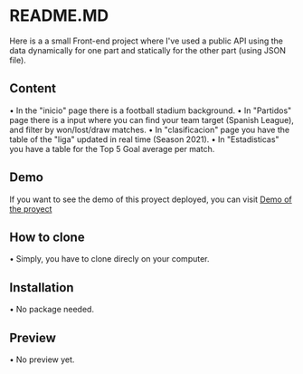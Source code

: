 # README.MD

Here is a a small Front-end project where I've used a public API using the data dynamically for one part and statically for the other part (using JSON file).

## Content
• In the "inicio" page there is a football stadium background.
• In "Partidos" page there is a input where you can find your team target (Spanish League), and filter by won/lost/draw matches.
• In "clasificacion" page you have the table of the "liga" updated in real time (Season 2021).
• In "Estadisticas" you have a table for the Top 5 Goal average per match.

## Demo
If you want to see the demo of this proyect deployed, you can visit [Demo of the proyect](https://anabelisa.co/tips-para-hacer-un-buen-readme-md/)

## How to clone
• Simply, you have to clone direcly on your computer. 


## Installation
• No package needed.
## Preview
• No preview yet.